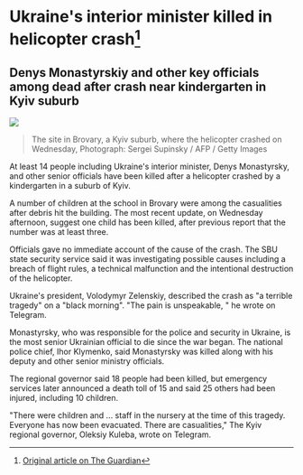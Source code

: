 # Ukraine's interior minister killed in helicopter crash[^TrueLink]

## Denys Monastyrskiy and other key officials among dead after crash near kindergarten in Kyiv suburb

![](https://i.guim.co.uk/img/media/e99e04f1252907592bd3a35886aa347799a6038c/0_198_6048_3628/master/6048.jpg?width=620&quality=85&dpr=1&s=none)
> The site in Brovary, a Kyiv suburb, where the helicopter crashed on Wednesday, Photograph: Sergei Supinsky / AFP /  Getty Images

At least 14 people including Ukraine's interior minister, Denys Monastyrsky, and other senior officials
have been killed after a helicopter crashed by a kindergarten in a suburb of Kyiv.

A number of children at the school in Brovary were among the casualities after debris hit the building.
The most recent update, on Wednesday afternoon, suggest one child has been killed, after previous report
that the number was at least three.

Officials gave no immediate account of the cause of the crash. The SBU state security service said it was
investigating possible causes including a breach of flight rules, a technical malfunction and the intentional destruction of the helicopter.

Ukraine's president, Volodymyr Zelenskiy, described the crash as "a terrible tragedy" on a "black morning". "The pain is unspeakable, " he wrote on Telegram.

Monastyrsky, who was responsible for the police and security in Ukraine, is the most senior Ukrainian official to die since the war began. The national police chief, Ihor Klymenko, said Monastyrsky was killed along with his deputy and other senior ministry officials.

The regional governor said 18 people had been killed, but emergency services later announced a death
toll of 15 and said 25 others had been injured, including 10 children.

"There were children and ... staff in the nursery at the time of this tragedy. Everyone has now been
evacuated. There are casualities," The Kyiv regional governor, Oleksiy Kuleba, wrote on Telegram.




[^TrueLink]: [Original article on The Guardian](https://www.theguardian.com/world/2023/jan/18/ukraine-interior-minister-killed-in-helicopter-crash-brovary-kyiv)